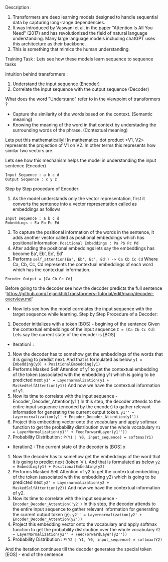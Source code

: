 Description : 
1. Transformers are deep learning models designed to handle sequential data by capturing long-range dependencies. 
2. It was Introduced by Vaswani et al. in the paper "Attention Is All You Need" (2017) and has revolutionized the field of natural language understanding. Many large language models including chatGPT uses this architecture as their backbone.
5. This is something that mimics the human understanding.

Training Task : 
Lets see how these models learn sequence to sequence tasks

Intuition behind transformers : 
1. Understand the input sequence (Encoder)
2. Correlate the input sequence with the output sequence (Decoder)

What does the word "Understand" refer to in the viewpoint of transformers ?
- Capture the similarity of the words based on the context. (Semantic meaning)
- Knowing the meaning of the word in that context by understading the surrounding words of the phrase. (Contextual meaning)

Lets put this mathematically!!
In mathematics dot product <V1, V2> represents the projection of V1 on V2. In other terms this represents how similar two vectors are.

Lets see how this mechanism helps the model in understanding the input sentence (Encoder)
```
Input Sequence : a b c d
Output Sequence : x y z
```

Step by Step procedure of Encoder:
1. As the model understands only the vector representation, first it converts the sentence into a vector representation called as embeddings as follows
```
Input sequence : a b c d
Embeddings : Ea Eb Ec Ed
```
3. To capture the positional information of the words in the sentence, it adds another vector called as positional embeddings which has positional information.
```Positional Embeddings : Pa Pb Pc Pd```
4. After adding the positional embeddings lets say the embeddings has become Ea', Eb', Ec', Ed'
5. Performs ```self_attention(Ea', Eb', Ec', Ed') -> Ca Cb Cc Cd```
Where Ca, Cb, Cc, Cd represents the contextual embeddings of each word which has the contextual information. 

```Encoder Output = [Ca Cb Cc Cd]```

Before going to the decoder see how the decoder predicts the full sentence 'https://github.com/Tejanikhil/Transformers-Tutorial/edit/main/decoder-overview.md'

* Now lets see how the model correlates the input sequence with the target sequence while learning.
Step by Step Procedure of a Decoder:
1. Decoder initializes with a token [BOS] - begining of the sentence
Given the contextual embeddings of the input sequence ```C = [Ca Cb Cc Cd]```
Lets say the current state of the decoder is [BOS]
* Iteration1 : 
3. Now the decoder has to somehow get the embeddings of the words that it is going to predict next. And that is formulated as below
```y1 = Embedding(y0) + PositionalEmbedding(y1)```
4. Performs Masked Self Attention of y1 to get the contextual embedding of the token (associated with the embedding y1) which is going to be predicted next
```y1' = Layernormalization(y1 + MaskedSelfAttention(y1))```
And now we have the contextual information of y1.
5. Now its time to correlate with the input sequence - Encoder_Decoder_Attention(y1')
In this step, the decoder attends to the entire input sequence (encoded by the encoder) to gather relevant information for generating the current output token.
```y1'' = Layernormalization(y1' + Encoder_Decoder_Attention(y1'))```
6. Project this embedding vector onto the vocabulary and apply softmax function to get the probability distribution over the whole vocabulary
```Y1 = LayerNormalization(y1'' + FeedForwardLayer(y1''))```
7. Probability Distribution : ```P(Y1 | Y0, input_sequence) = softmax(Y1)```

* Iteration2 :
The current state of the decoder is [BOS] x
1. Now the decoder has to somehow get the embeddings of the word that it is going to predict next (token 'y'). And that is formulated as below
```y2 = Embedding(y1) + PositionalEmbedding(y2)```
2. Performs Masked Self Attention of y2 to get the contextual embedding of the token (associated with the embedding y2) which is going to be predicted next
```y2' = Layernormalization(y2 + MaskedSelfAttention(y2))```
And now we have the contextual information of y2.
5. Now its time to correlate with the input sequence - ```Encoder_Decoder_Attention('y2')```
In this step, the decoder attends to the entire input sequence to gather relevant information for generating the current output token (y).
```y2'' = Layernormalization(y2' + Encoder_Decoder_Attention(y2'))```
6. Project this embedding vector onto the vocabulary and apply softmax function to get the probability distribution over the whole vocabulary
```Y2 = LayerNormalization(y2'' + FeedForwardLayer(y2''))```
7. Probability Distribution : ```P(Y2 | Y1, Y0, input_sequence) = softmax(Y2)```

And the iteration continues till the decoder generates the special token [EOS] - end of the sentence
  
